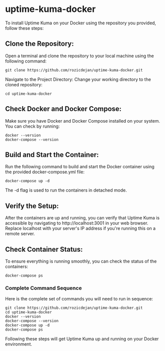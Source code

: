 # uptime-kuma-docker
To install Uptime Kuma on your Docker using the repository you provided, follow these steps:

## Clone the Repository:
Open a terminal and clone the repository to your local machine using the following command:

    git clone https://github.com/rozicdejan/uptime-kuma-docker.git
Navigate to the Project Directory:
Change your working directory to the cloned repository:

    cd uptime-kuma-docker
## Check Docker and Docker Compose:
Make sure you have Docker and Docker Compose installed on your system. You can check by running:

    docker --version
    docker-compose --version
## Build and Start the Container:
Run the following command to build and start the Docker container using the provided docker-compose.yml file:

    docker-compose up -d
The -d flag is used to run the containers in detached mode.

## Verify the Setup:
After the containers are up and running, you can verify that Uptime Kuma is accessible by navigating to http://localhost:3001 in your web browser. Replace localhost with your server's IP address if you're running this on a remote server.

## Check Container Status:
To ensure everything is running smoothly, you can check the status of the containers:

    docker-compose ps
### Complete Command Sequence
Here is the complete set of commands you will need to run in sequence:

    git clone https://github.com/rozicdejan/uptime-kuma-docker.git
    cd uptime-kuma-docker
    docker --version
    docker-compose --version
    docker-compose up -d
    docker-compose ps
Following these steps will get Uptime Kuma up and running on your Docker environment.





